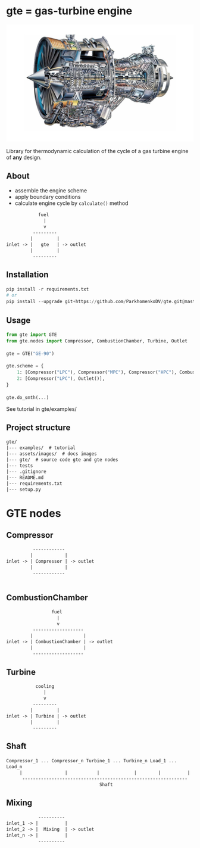 # gte = gas-turbine engine
![](./assets/images/GE.jpg)

Library for thermodynamic calculation of the cycle of a gas turbine engine of **any** design.

## About
- assemble the engine scheme
- apply boundary conditions
- calculate engine cycle by `calculate()` method 

```
            fuel
              |
              v
          ---------
         |         |
inlet -> |   gte   | -> outlet
         |         |
          ---------
```


## Installation
```python
pip install -r requirements.txt
# or
pip install --upgrade git+https://github.com/ParkhomenkoDV/gte.git@master
```

## Usage
```python
from gte import GTE
from gte.nodes import Compressor, CombustionChamber, Turbine, Outlet

gte = GTE("GE-90")

gte.scheme = {
    1: [Compressor("LPC"), Compressor("MPC"), Compressor("HPC"), CombustionChamber(), Turbine("HPT"), Turbine("LPT"), Outlet()],
    2: [Compressor("LPC"), Outlet()],
}

gte.do_smth(...)
```

See tutorial in gte/examples/

## Project structure
```
gte/
|--- examples/  # tutorial
|--- assets/images/  # docs images
|--- gte/  # source code gte and gte nodes
|--- tests
|--- .gitignore
|--- README.md  
|--- requirements.txt
|--- setup.py
```

# GTE nodes

## Compressor

```
          ------------
         |            |
inlet -> | Compressor | -> outlet
         |            |
          ------------
               
```

## CombustionChamber

```
                 fuel
                   |
                   v
          -------------------
         |                   |
inlet -> | CombustionChamber | -> outlet
         |                   |
          -------------------
```

## Turbine

```
           cooling
              |
              v
          ---------
         |         |
inlet -> | Turbine | -> outlet
         |         |
          ---------
```

## Shaft

```
Compressor_1 ... Compressor_n Turbine_1 ... Turbine_n Load_1 ... Load_n
     |                |           |             |        |          |
      --------------------------------------------------------------
                                   Shaft
```

## Mixing

```
            ----------
inlet_1 -> |          |
inlet_2 -> |  Mixing  | -> outlet
inlet_n -> |          |
            ----------
```